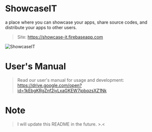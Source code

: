 # ShowcaseIT
a place where you can showcase your apps, share source codes, and distribute your apps to other users.
> Site: https://showcase-it.firebaseapp.com

![ShowcaseIT](https://storage.googleapis.com/showcase-it.appspot.com/ShowcaseIT.png)

# User's Manual
> Read our user's manual for usage and development: https://drive.google.com/open?id=1kEbgKRgZnf2iyLxaGKEW7ipbqzsXZ1Nk

# Note
> I will update this README in the future. >.<